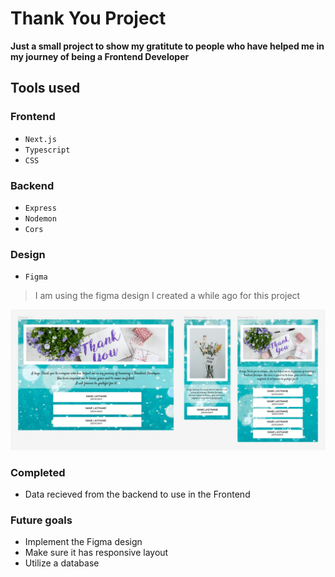 # Thank You Project
**Just a small project to show my gratitute to people who have helped me in my journey of being a Frontend Developer**

## Tools used

### Frontend
- `Next.js`
- `Typescript`
- `CSS`

### Backend
- `Express`
- `Nodemon`
- `Cors`

### Design
- `Figma`
> I am using the figma design I created a while ago for this project

![Figma design](/client-side/public/assets/figma-design.jpg)


### Completed
- Data recieved from the backend to use in the Frontend

### Future goals
- Implement the Figma design
- Make sure it has responsive layout
- Utilize a database
